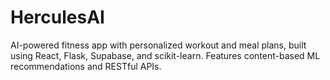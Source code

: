 # HerculesAI
AI-powered fitness app with personalized workout and meal plans, built using React, Flask, Supabase, and scikit-learn. Features content-based ML recommendations and RESTful APIs.
